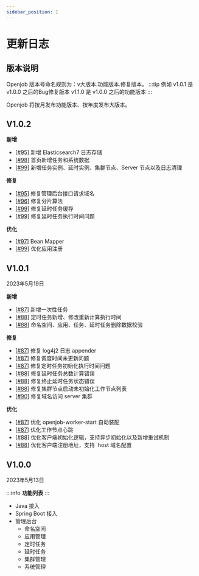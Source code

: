 ```yaml
---
sidebar_position: 1
---
```


# 更新日志
## 版本说明
Openjob 版本号命名规则为：v大版本.功能版本.修复版本。
:::tip 例如
v1.0.1 是 v1.0.0 之后的Bug修复版本 v1.1.0 是 v1.0.0 之后的功能版本
:::

Openjob 将按月发布功能版本、按年度发布大版本。

## V1.0.2

**新增**
- [[#95](https://github.com/open-job/openjob/pull/95)] 新增 Elasticsearch7 日志存储
- [[#98](https://github.com/open-job/openjob/pull/98)] 首页新增任务和系统数据
- [[#99](https://github.com/open-job/openjob/pull/99)] 新增任务实例、延时实例、集群节点、Server 节点以及日志清理

**修复**
- [[#95](https://github.com/open-job/openjob/pull/95)] 修复管理后台接口请求域名
- [[#96](https://github.com/open-job/openjob/pull/96)] 修复分片算法
- [[#99](https://github.com/open-job/openjob/pull/99)] 修复延时任务缓存
- [[#99](https://github.com/open-job/openjob/pull/99)] 修复延时任务执行时间问题

**优化**
- [[#97](https://github.com/open-job/openjob/pull/97)] Bean Mapper
- [[#99](https://github.com/open-job/openjob/pull/99)] 优化应用注册

## V1.0.1

2023年5月19日

**新增**
- [[#87](https://github.com/open-job/openjob/pull/87)] 新增一次性任务
- [[#88](https://github.com/open-job/openjob/pull/88)] 定时任务新增、修改重新计算执行时间
- [[#88](https://github.com/open-job/openjob/pull/88)] 命名空间、应用、任务、延时任务删除数据校验
 
**修复**
- [[#87](https://github.com/open-job/openjob/pull/87)] 修复 log4j2 日志 appender
- [[#87](https://github.com/open-job/openjob/pull/87)] 修复调度时间未更新问题
- [[#87](https://github.com/open-job/openjob/pull/87)] 修复定时任务初始化执行时间问题
- [[#88](https://github.com/open-job/openjob/pull/88)] 修复延时任务总数计算错误
- [[#88](https://github.com/open-job/openjob/pull/88)] 修复终止延时任务状态错误
- [[#88](https://github.com/open-job/openjob/pull/88)] 修复集群节点启动未初始化工作节点列表
- [[#90](https://github.com/open-job/openjob/pull/90)] 修复域名访问 server 集群

**优化**
- [[#87](https://github.com/open-job/openjob/pull/87)] 优化 openjob-worker-start 自动装配
- [[#87](https://github.com/open-job/openjob/pull/87)] 优化工作节点心跳
- [[#88](https://github.com/open-job/openjob/pull/88)] 优化客户端初始化逻辑，支持异步初始化以及新增重试机制
- [[#88](https://github.com/open-job/openjob/pull/88)] 优化客户端注册地址，支持 `host 域名配置


## V1.0.0

2023年5月13日

:::info
**功能列表**
:::
- Java 接入
- Spring Boot 接入
- 管理后台
  - 命名空间
  - 应用管理
  - 定时任务
  - 延时任务
  - 集群管理
  - 系统管理